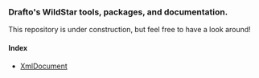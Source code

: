 ### Drafto's WildStar tools, packages, and documentation.

This repository is under construction, but feel free to have a look around!

#### Index

- [XmlDocument](https://github.com/draftomatic/wildstar/blob/master/doc/XmlDocument.md)